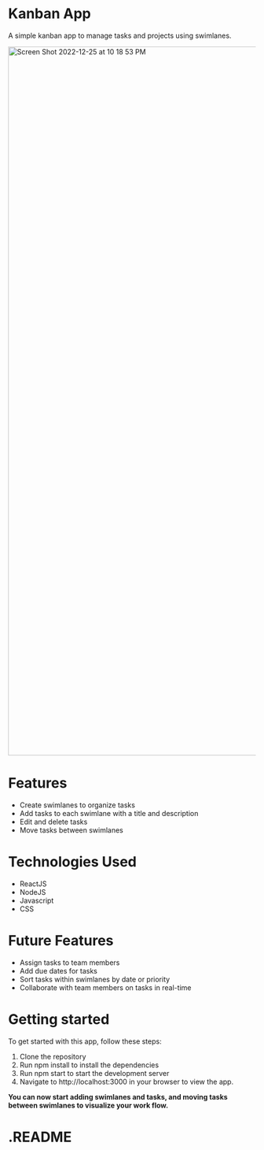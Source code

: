 # Kanban App
A simple kanban app to manage tasks and projects using swimlanes.

<img width="1440" alt="Screen Shot 2022-12-25 at 10 18 53 PM" src="https://user-images.githubusercontent.com/58542001/209496168-1671b8bf-48c0-481a-a52a-831772b9e933.png">

# Features
* Create swimlanes to organize tasks
* Add tasks to each swimlane with a title and description
* Edit and delete tasks
* Move tasks between swimlanes

# Technologies Used
* ReactJS
* NodeJS
* Javascript
* CSS

# Future Features
* Assign tasks to team members
* Add due dates for tasks
* Sort tasks within swimlanes by date or priority
* Collaborate with team members on tasks in real-time

# Getting started
To get started with this app, follow these steps:

1. Clone the repository
2. Run npm install to install the dependencies
3. Run npm start to start the development server
4. Navigate to http://localhost:3000 in your browser to view the app.

**You can now start adding swimlanes and tasks, and moving tasks between swimlanes to visualize your work flow.**

# .README
